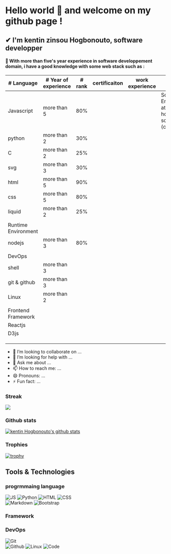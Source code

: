 # Hello world 👋 and welcome on my github page !

## ✔ I'm kentin zinsou Hogbonouto, software developper

#### 🌱 With more than five's year experience in software developpement domain, i have a good knowledge with some web stack such as : 

| # Language            |# Year of experience|    # rank       |certificaiton |work experience  |study                                                    |
|-----------------------|------------------- |-----------------|--------------|---------------- |---------------------------------------------------------|
| Javascript            |   more than 5      |    80%          |              |                 | Software Engineering at Alx-holberton school (currently)|
| python                |   more than 2      |    30%          |              |                 |                                                         |               
| C                     |   more than 2      |    25%          |              |                 |                                                         |
| svg                   |   more than 3      |    30%          |              |                 |                                                         |
| html                  |   more than 5      |    90%          |              |                 |                                                         |
| css                   |   more than 5      |    80%          |              |                 |                                                         |
| liquid                |   more than 2      |    25%          |              |                 |                                                         |
|                       |                    |                 |              |                 |                                                         |
|Runtime Environment    |                    |                 |              |                 |                                                         |
|     nodejs            |   more than 3      |       80%       |              |                 |                                                         |
|                       |                    |                 |              |                 |                                                         |
|DevOps                 |                    |                 |              |                 |                                                         |
|shell                  |   more than 3      |                 |              |                 |                                                         |
|git & github           |   more than 3      |                 |              |                 |                                                         |
|Linux                  |   more than 2      |                 |              |                 |                                                         |
|                       |                    |                 |              |                 |                                                         |
|Frontend Framework     |                    |                 |              |                 |                                                         |
|Reactjs                |                    |                 |              |                 |                                                         |
|D3js                   |                    |                 |              |                 |                                                         |
|                       |                    |                 |              |                 |                                                         |
|                       |                    |                 |              |                 |                                                         |
|                       |                    |                 |              |                 |                                                         |
- 👯 I’m looking to collaborate on ...
- 🤔 I’m looking for help with ...
- 💬 Ask me about ...
- 📫 How to reach me: ...
- 😄 Pronouns: ...
- ⚡ Fun fact: ...

### Streak

<a href="https://github-readme-streak-stats.herokuapp.com/?user=kentinHogbonouto">
  <img align="center" src="https://github-readme-streak-stats.herokuapp.com/?user=kentinHogbonouto" />
</a>

### Github stats

[![kentin Hogbonouto's github stats](https://github-readme-stats.vercel.app/api?username=kentinHogbonouto)](https://github.com/kentinHogbonouto/github-readme-stats)


### Trophies
[![trophy](https://github-profile-trophy.vercel.app/?username=kentinHogbonouto&column=7)](https://github.com/ryo-ma/github-profile-trophy)

## Tools & Technologies
### progrmmaing language
![JS](https://img.shields.io/badge/javascript-%23323330.svg?style=for-the-badge&logo=javascript&logoColor=%23F7DF1E)
![Python](https://img.shields.io/badge/python-%2314354C.svg?style=for-the-badge&logo=python&logoColor=white)
![HTML](https://img.shields.io/badge/html5-%23E34F26.svg?style=for-the-badge&logo=html5&logoColor=white) 
![CSS](https://img.shields.io/badge/css3-%231572B6.svg?style=for-the-badge&logo=css3&logoColor=white)  
 ![Markdown](https://img.shields.io/badge/markdown-%23000000.svg?style=for-the-badge&logo=markdown&logoColor=white)
![Bootstrap](https://img.shields.io/badge/bootstrap-%23563D7C.svg?style=for-the-badge&logo=bootstrap&logoColor=white)  

### Framework
### DevOps
![Git](https://img.shields.io/badge/git-%23F05033.svg?style=for-the-badge&logo=git&logoColor=white)  
![Github](https://img.shields.io/badge/github-%23121011.svg?style=for-the-badge&logo=github&logoColor=white) 
![Linux](https://img.shields.io/badge/Linux-FCC624?style=for-the-badge&logo=linux&logoColor=black) 
![Code](https://img.shields.io/badge/VisualStudioCode-0078d7.svg?style=for-the-badge&logo=visual-studio-code&logoColor=white)

